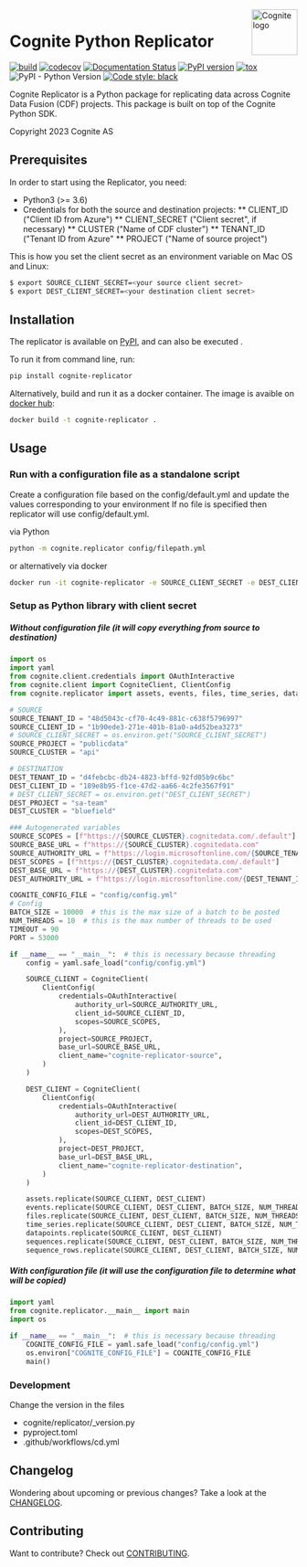 <a href="https://cognite.com/">
    <img src="https://raw.githubusercontent.com/cognitedata/cognite-python-docs/master/img/cognite_logo.png" alt="Cognite logo" title="Cognite" align="right" height="80" />
</a>

# Cognite Python Replicator
[![build](https://webhooks.dev.cognite.ai/build/buildStatus/icon?job=github-builds/cognite-replicator/master)](https://jenkins.cognite.ai/job/github-builds/job/cognite-replicator/job/master/)
[![codecov](https://codecov.io/gh/cognitedata/cognite-replicator/branch/master/graph/badge.svg)](https://codecov.io/gh/cognitedata/cognite-replicator)
[![Documentation Status](https://readthedocs.com/projects/cognite-cognite-replicator/badge/?version=latest)](https://cognite-cognite-replicator.readthedocs-hosted.com/en/latest/)
[![PyPI version](https://badge.fury.io/py/cognite-replicator.svg)](https://pypi.org/project/cognite-replicator/)
[![tox](https://img.shields.io/badge/tox-3.6%2B-blue.svg)](https://www.python.org/downloads/release/python-366/)
![PyPI - Python Version](https://img.shields.io/pypi/pyversions/cognite-replicator)
[![Code style: black](https://img.shields.io/badge/code%20style-black-000000.svg)](https://github.com/ambv/black)

Cognite Replicator is a Python package for replicating data across Cognite Data Fusion (CDF) projects. This package is
built on top of the Cognite Python SDK.

Copyright 2023 Cognite AS

## Prerequisites
In order to start using the Replicator, you need:
* Python3 (>= 3.6)
* Credentials for both the source and destination projects: 
** CLIENT_ID ("Client ID from Azure")
** CLIENT_SECRET ("Client secret", if necessary)
** CLUSTER ("Name of CDF cluster")
** TENANT_ID ("Tenant ID from Azure"
** PROJECT ("Name of source project")

This is how you set the client secret as an environment variable on Mac OS and Linux:
```bash
$ export SOURCE_CLIENT_SECRET=<your source client secret>
$ export DEST_CLIENT_SECRET=<your destination client secret>
```

## Installation
The replicator is available on [PyPI](https://pypi.org/project/cognite-replicator/), and can also be executed .

To run it from command line, run:
```bash
pip install cognite-replicator
```

Alternatively, build and run it as a docker container. The image is avaible on [docker hub](https://hub.docker.com/r/cognite/cognite-replicator):
```bash
docker build -t cognite-replicator .
```

## Usage

### Run with a configuration file as a standalone script

Create a configuration file based on the config/default.yml and update the values corresponding to your environment
If no file is specified then replicator will use config/default.yml.

via Python 

```bash
python -m cognite.replicator config/filepath.yml
```

or alternatively via docker

```bash
docker run -it cognite-replicator -e SOURCE_CLIENT_SECRET -e DEST_CLIENT_SECRET -v config/filepath.yml:/config.yml cognite-replicator /config.yml
```

### Setup as Python library with client secret


##### Without configuration file (it will copy everything from source to destination)
```python
import os
import yaml
from cognite.client.credentials import OAuthInteractive
from cognite.client import CogniteClient, ClientConfig
from cognite.replicator import assets, events, files, time_series, datapoints, sequences, sequence_rows

# SOURCE
SOURCE_TENANT_ID = "48d5043c-cf70-4c49-881c-c638f5796997"
SOURCE_CLIENT_ID = "1b90ede3-271e-401b-81a0-a4d52bea3273"
# SOURCE_CLIENT_SECRET = os.environ.get("SOURCE_CLIENT_SECRET")
SOURCE_PROJECT = "publicdata"
SOURCE_CLUSTER = "api"

# DESTINATION
DEST_TENANT_ID = "d4febcbc-db24-4823-bffd-92fd05b9c6bc"
DEST_CLIENT_ID = "189e8b95-f1ce-47d2-aa66-4c2fe3567f91"
# DEST_CLIENT_SECRET = os.environ.get("DEST_CLIENT_SECRET")
DEST_PROJECT = "sa-team"
DEST_CLUSTER = "bluefield"

### Autogenerated variables
SOURCE_SCOPES = [f"https://{SOURCE_CLUSTER}.cognitedata.com/.default"]
SOURCE_BASE_URL = f"https://{SOURCE_CLUSTER}.cognitedata.com"
SOURCE_AUTHORITY_URL = f"https://login.microsoftonline.com/{SOURCE_TENANT_ID}"
DEST_SCOPES = [f"https://{DEST_CLUSTER}.cognitedata.com/.default"]
DEST_BASE_URL = f"https://{DEST_CLUSTER}.cognitedata.com"
DEST_AUTHORITY_URL = f"https://login.microsoftonline.com/{DEST_TENANT_ID}"

COGNITE_CONFIG_FILE = "config/config.yml"
# Config
BATCH_SIZE = 10000  # this is the max size of a batch to be posted
NUM_THREADS = 10  # this is the max number of threads to be used
TIMEOUT = 90
PORT = 53000

if __name__ == "__main__":  # this is necessary because threading
    config = yaml.safe_load("config/config.yml")

    SOURCE_CLIENT = CogniteClient(
        ClientConfig(
            credentials=OAuthInteractive(
                authority_url=SOURCE_AUTHORITY_URL,
                client_id=SOURCE_CLIENT_ID,
                scopes=SOURCE_SCOPES,
            ),
            project=SOURCE_PROJECT,
            base_url=SOURCE_BASE_URL,
            client_name="cognite-replicator-source",
        )
    )

    DEST_CLIENT = CogniteClient(
        ClientConfig(
            credentials=OAuthInteractive(
                authority_url=DEST_AUTHORITY_URL,
                client_id=DEST_CLIENT_ID,
                scopes=DEST_SCOPES,
            ),
            project=DEST_PROJECT,
            base_url=DEST_BASE_URL,
            client_name="cognite-replicator-destination",
        )
    )

    assets.replicate(SOURCE_CLIENT, DEST_CLIENT)
    events.replicate(SOURCE_CLIENT, DEST_CLIENT, BATCH_SIZE, NUM_THREADS)
    files.replicate(SOURCE_CLIENT, DEST_CLIENT, BATCH_SIZE, NUM_THREADS)
    time_series.replicate(SOURCE_CLIENT, DEST_CLIENT, BATCH_SIZE, NUM_THREADS)
    datapoints.replicate(SOURCE_CLIENT, DEST_CLIENT)
    sequences.replicate(SOURCE_CLIENT, DEST_CLIENT, BATCH_SIZE, NUM_THREADS)
    sequence_rows.replicate(SOURCE_CLIENT, DEST_CLIENT, BATCH_SIZE, NUM_THREADS)
```

##### With configuration file (it will use the configuration file to determine what will be copied)

```python
import yaml
from cognite.replicator.__main__ import main
import os

if __name__ == "__main__":  # this is necessary because threading
    COGNITE_CONFIG_FILE = yaml.safe_load("config/config.yml")
    os.environ["COGNITE_CONFIG_FILE"] = COGNITE_CONFIG_FILE
    main()
```
### Development

Change the version in the files
- cognite/replicator/_version.py
- pyproject.toml
- .github/workflows/cd.yml


## Changelog
Wondering about upcoming or previous changes? Take a look at the [CHANGELOG](https://github.com/cognitedata/cognite-replicator/blob/master/CHANGELOG.md).

## Contributing
Want to contribute? Check out [CONTRIBUTING](https://github.com/cognitedata/cognite-replicator/blob/master/CONTRIBUTING.md).

